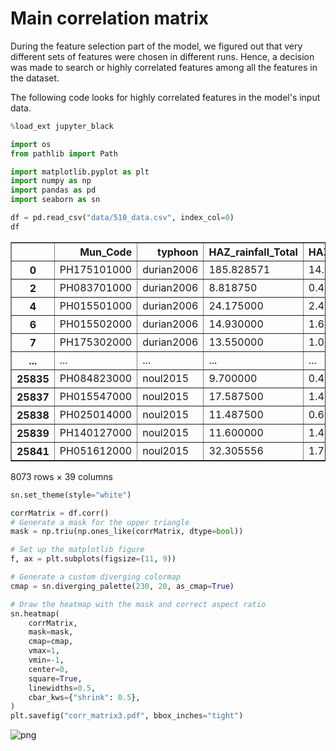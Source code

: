 # Main correlation matrix

During the feature selection part of the model,
we figured out that very different sets of features were chosen
in different runs. Hence, a decision was made to search
or highly correlated features among all the features
in the dataset.

The following code looks for highly correlated features in the
model's input data.


```python
%load_ext jupyter_black
```



<script type="application/javascript" id="jupyter_black">
(function() {
    if (window.IPython === undefined) {
        return
    }
    var msg = "WARNING: it looks like you might have loaded " +
        "jupyter_black in a non-lab notebook with " +
        "`is_lab=True`. Please double check, and if " +
        "loading with `%load_ext` please review the README!"
    console.log(msg)
    alert(msg)
})()
</script>




```python
import os
from pathlib import Path

import matplotlib.pyplot as plt
import numpy as np
import pandas as pd
import seaborn as sn
```


```python
df = pd.read_csv("data/510_data.csv", index_col=0)
df
```




<div>
<style scoped>
    .dataframe tbody tr th:only-of-type {
        vertical-align: middle;
    }

    .dataframe tbody tr th {
        vertical-align: top;
    }

    .dataframe thead th {
        text-align: right;
    }
</style>
<table border="1" class="dataframe">
  <thead>
    <tr style="text-align: right;">
      <th></th>
      <th>Mun_Code</th>
      <th>typhoon</th>
      <th>HAZ_rainfall_Total</th>
      <th>HAZ_rainfall_max_6h</th>
      <th>HAZ_rainfall_max_24h</th>
      <th>HAZ_v_max</th>
      <th>HAZ_dis_track_min</th>
      <th>GEN_landslide_per</th>
      <th>GEN_stormsurge_per</th>
      <th>GEN_Bu_p_inSSA</th>
      <th>...</th>
      <th>VUL_LightRoof_StrongWall</th>
      <th>VUL_LightRoof_LightWall</th>
      <th>VUL_LightRoof_SalvageWall</th>
      <th>VUL_SalvagedRoof_StrongWall</th>
      <th>VUL_SalvagedRoof_LightWall</th>
      <th>VUL_SalvagedRoof_SalvageWall</th>
      <th>VUL_vulnerable_groups</th>
      <th>VUL_pantawid_pamilya_beneficiary</th>
      <th>DAM_perc_dmg</th>
      <th>HAZ_v_max_3</th>
    </tr>
  </thead>
  <tbody>
    <tr>
      <th>0</th>
      <td>PH175101000</td>
      <td>durian2006</td>
      <td>185.828571</td>
      <td>14.716071</td>
      <td>7.381696</td>
      <td>55.032241</td>
      <td>2.478142</td>
      <td>2.64</td>
      <td>6.18</td>
      <td>6.18</td>
      <td>...</td>
      <td>2.533055</td>
      <td>41.892832</td>
      <td>1.002088</td>
      <td>0.000000</td>
      <td>0.027836</td>
      <td>0.083507</td>
      <td>2.951511</td>
      <td>46.931106</td>
      <td>3.632568</td>
      <td>166667.757548</td>
    </tr>
    <tr>
      <th>2</th>
      <td>PH083701000</td>
      <td>durian2006</td>
      <td>8.818750</td>
      <td>0.455208</td>
      <td>0.255319</td>
      <td>8.728380</td>
      <td>288.358553</td>
      <td>0.06</td>
      <td>0.00</td>
      <td>0.00</td>
      <td>...</td>
      <td>1.218595</td>
      <td>13.645253</td>
      <td>0.549120</td>
      <td>0.030089</td>
      <td>0.090266</td>
      <td>0.112833</td>
      <td>3.338873</td>
      <td>25.989168</td>
      <td>0.000000</td>
      <td>664.968323</td>
    </tr>
    <tr>
      <th>4</th>
      <td>PH015501000</td>
      <td>durian2006</td>
      <td>24.175000</td>
      <td>2.408333</td>
      <td>0.957639</td>
      <td>10.945624</td>
      <td>274.953818</td>
      <td>1.52</td>
      <td>1.28</td>
      <td>1.28</td>
      <td>...</td>
      <td>0.667374</td>
      <td>15.592295</td>
      <td>0.075838</td>
      <td>0.000000</td>
      <td>0.015168</td>
      <td>0.075838</td>
      <td>2.131755</td>
      <td>32.185651</td>
      <td>0.000000</td>
      <td>1311.358762</td>
    </tr>
    <tr>
      <th>6</th>
      <td>PH015502000</td>
      <td>durian2006</td>
      <td>14.930000</td>
      <td>1.650000</td>
      <td>0.586250</td>
      <td>12.108701</td>
      <td>252.828578</td>
      <td>0.00</td>
      <td>0.00</td>
      <td>0.00</td>
      <td>...</td>
      <td>0.675125</td>
      <td>7.100454</td>
      <td>0.023280</td>
      <td>0.011640</td>
      <td>0.000000</td>
      <td>0.128041</td>
      <td>1.589369</td>
      <td>29.612385</td>
      <td>0.000000</td>
      <td>1775.385328</td>
    </tr>
    <tr>
      <th>7</th>
      <td>PH175302000</td>
      <td>durian2006</td>
      <td>13.550000</td>
      <td>1.054167</td>
      <td>0.528125</td>
      <td>10.660943</td>
      <td>258.194381</td>
      <td>5.52</td>
      <td>0.36</td>
      <td>0.36</td>
      <td>...</td>
      <td>0.821288</td>
      <td>30.354796</td>
      <td>0.000000</td>
      <td>0.000000</td>
      <td>0.032852</td>
      <td>0.000000</td>
      <td>1.387007</td>
      <td>35.052562</td>
      <td>0.000000</td>
      <td>1211.676901</td>
    </tr>
    <tr>
      <th>...</th>
      <td>...</td>
      <td>...</td>
      <td>...</td>
      <td>...</td>
      <td>...</td>
      <td>...</td>
      <td>...</td>
      <td>...</td>
      <td>...</td>
      <td>...</td>
      <td>...</td>
      <td>...</td>
      <td>...</td>
      <td>...</td>
      <td>...</td>
      <td>...</td>
      <td>...</td>
      <td>...</td>
      <td>...</td>
      <td>...</td>
      <td>...</td>
    </tr>
    <tr>
      <th>25835</th>
      <td>PH084823000</td>
      <td>noul2015</td>
      <td>9.700000</td>
      <td>0.408333</td>
      <td>0.216146</td>
      <td>8.136932</td>
      <td>277.107823</td>
      <td>1.80</td>
      <td>6.25</td>
      <td>6.25</td>
      <td>...</td>
      <td>3.613707</td>
      <td>32.492212</td>
      <td>0.311526</td>
      <td>0.031153</td>
      <td>0.155763</td>
      <td>0.031153</td>
      <td>2.827833</td>
      <td>31.308411</td>
      <td>0.000000</td>
      <td>538.743551</td>
    </tr>
    <tr>
      <th>25837</th>
      <td>PH015547000</td>
      <td>noul2015</td>
      <td>17.587500</td>
      <td>1.414583</td>
      <td>0.386458</td>
      <td>9.818999</td>
      <td>305.789817</td>
      <td>0.00</td>
      <td>0.00</td>
      <td>0.00</td>
      <td>...</td>
      <td>0.383275</td>
      <td>4.703833</td>
      <td>0.027875</td>
      <td>0.000000</td>
      <td>0.034843</td>
      <td>0.097561</td>
      <td>1.073268</td>
      <td>12.766551</td>
      <td>0.000000</td>
      <td>946.676507</td>
    </tr>
    <tr>
      <th>25838</th>
      <td>PH025014000</td>
      <td>noul2015</td>
      <td>11.487500</td>
      <td>0.614583</td>
      <td>0.230319</td>
      <td>15.791907</td>
      <td>210.313249</td>
      <td>0.06</td>
      <td>0.09</td>
      <td>0.09</td>
      <td>...</td>
      <td>0.090110</td>
      <td>3.063753</td>
      <td>0.022528</td>
      <td>0.000000</td>
      <td>0.067583</td>
      <td>0.022528</td>
      <td>1.140109</td>
      <td>9.348952</td>
      <td>0.000000</td>
      <td>3938.254316</td>
    </tr>
    <tr>
      <th>25839</th>
      <td>PH140127000</td>
      <td>noul2015</td>
      <td>11.600000</td>
      <td>1.400000</td>
      <td>0.412766</td>
      <td>13.867145</td>
      <td>218.189328</td>
      <td>0.00</td>
      <td>0.00</td>
      <td>0.00</td>
      <td>...</td>
      <td>0.094518</td>
      <td>3.119093</td>
      <td>0.000000</td>
      <td>0.000000</td>
      <td>0.000000</td>
      <td>0.000000</td>
      <td>2.837537</td>
      <td>21.928166</td>
      <td>0.000000</td>
      <td>2666.620370</td>
    </tr>
    <tr>
      <th>25841</th>
      <td>PH051612000</td>
      <td>noul2015</td>
      <td>32.305556</td>
      <td>1.744444</td>
      <td>1.210417</td>
      <td>15.647639</td>
      <td>219.542224</td>
      <td>4.15</td>
      <td>3.05</td>
      <td>3.05</td>
      <td>...</td>
      <td>12.198920</td>
      <td>36.191860</td>
      <td>0.280316</td>
      <td>0.010382</td>
      <td>0.031146</td>
      <td>0.103821</td>
      <td>2.518110</td>
      <td>31.634136</td>
      <td>0.000000</td>
      <td>3831.302757</td>
    </tr>
  </tbody>
</table>
<p>8073 rows × 39 columns</p>
</div>




```python
sn.set_theme(style="white")

corrMatrix = df.corr()
# Generate a mask for the upper triangle
mask = np.triu(np.ones_like(corrMatrix, dtype=bool))

# Set up the matplotlib figure
f, ax = plt.subplots(figsize=(11, 9))

# Generate a custom diverging colormap
cmap = sn.diverging_palette(230, 20, as_cmap=True)

# Draw the heatmap with the mask and correct aspect ratio
sn.heatmap(
    corrMatrix,
    mask=mask,
    cmap=cmap,
    vmax=1,
    vmin=-1,
    center=0,
    square=True,
    linewidths=0.5,
    cbar_kws={"shrink": 0.5},
)
plt.savefig("corr_matrix3.pdf", bbox_inches="tight")
```


    
![png](output_4_0.png)
    

